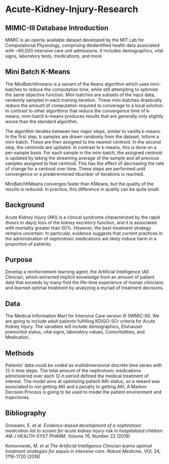 # Acute-Kidney-Injury-Research

## MIMIC-III Database Introduction
MIMIC is an openly available dataset developed by the MIT Lab for Computational Physiology, comprising deidentified health data associated with ~60,000 intensive care unit admissions. It includes demographics, vital signs, laboratory tests, medications, and more.

## Mini Batch K-Means
The MiniBatchKmeans is a variant of the Keans algorithm which uses mini-batches to reduce the computation time, while still attempting to optimize the same objective function. Mini-batches are subsets of the input data, randomly sampled in each training iteration. These mini-batches drastically reduce the amount of computation required to converage to a local solution. In contrast to other algorithms that reduce the convergence time of k-means, mini-batch k-means produces results that are generally only slightly worse than the standard algorithm.

The algorithm iterates between two major steps, similar to vanilla k-means. In the first step, b samples are drawn randomly from the dataset, toform a mini-batch. These are then assigned to the nearest centroid. In the second step, the centroids are updated. In contrast to k-means, this is done on a per-sample basis. For each sample in the mini-batch, the assigned centroid is updated by taking the streaming average of the sample and all precious samples assigned to that centroid. This has the effect of decreasing the rate of change for a centroid over time. These steps are performed until convergence or a prederermined nbumber of iterations is reached.

MiniBatchKMeans converges faster than KMeans, but the quality of the results is reduced. In practice, this difference in quality can be quite small.

## Background
Acute Kidney Injury (AKI) is a clinical syndrome characterized by the rapid (hours to days) loss of the kidney excretory function, and it is associated with mortality greater than 50%. However, the best treatment strategy remains uncertain. In particular, evidence suggests that current practices in the administration of nephrotoxic medications are likely induce harm in a proportion of patients. 

## Purpose
Develop a reinforcement learning agent, the Artificial Intelligence (AI) Clinician, which extracted implicit knowledge from an amount of patient data that exceeds by many-fold the life-time experience of human clinicians and learned optimal treatment by analyzing a myriad of treatment decisions.

## Data
The Medical Information Mart for Intensive Care version III (MIMIC-III). We are going to include adult patients fulfilling KDIGO-SCr criteria for Acute Kidney Injury. The variables will include demographics, Elixhauser premorbid status, vital signs, laboratory values, Comorbidities, and Medication.

## Methods
Patients' data could be coded as multidimensional discrete time series with 12-h time steps. The total amount of the nephrotoxic medications administered over each 12-h period defined the medical treatment of interest. The model aims at optimizing patient AKI-status, so a reward was associated to not getting AKI and a penalty to getting AKI. A Markov Decision Process is going to be used to model the patient environment and trajectories.

## Bibliography
Goswami, E. et al. *Evidence-based development of a nephrotoxic medication list to screen for acute kidney injury risk in hospitalized children. AM J HEALTH-SYST PHARM*, Volume 76, Number 22 (2019)

Komorowski, M. et al *The Artificial Intelligence Clinician learns optimal treatment strategies for sepsis in intensive care. Nature Medicine*, VOL 24, 1716-1720 (2018)
